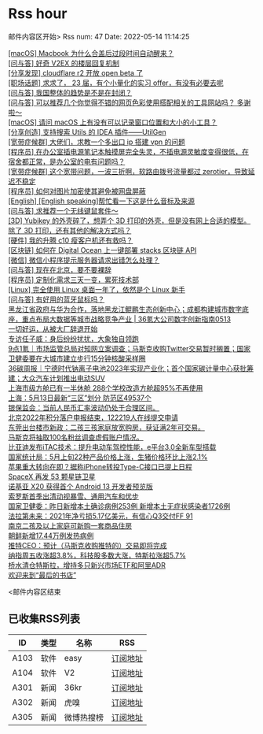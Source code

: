 # Rss hour

邮件内容区开始>
Rss num: 47  Date: 2022-05-14 11:14:25 <br/>

<a href='https://www.v2ex.com/t/852766#reply0'>[macOS] Macbook 为什么合盖后过段时间自动醒来？</a><br/>
<a href='https://www.v2ex.com/t/852765#reply9'>[问与答] 好奇 V2EX 的楼层回复机制</a><br/>
<a href='https://www.v2ex.com/t/852764#reply0'>[分享发现] cloudflare r2 开放 open beta 了</a><br/>
<a href='https://www.v2ex.com/t/852761#reply0'>[职场话题] 求求了， 23 届，有个小量化的实习 offer，有没有必要去呢</a><br/>
<a href='https://www.v2ex.com/t/852760#reply2'>[问与答] 我国整体的趋势是不是在封闭？</a><br/>
<a href='https://www.v2ex.com/t/852759#reply0'>[问与答] 可以推荐几个你觉得不错的网页色彩使用搭配相关的工具网站吗？ 多谢啦～</a><br/>
<a href='https://www.v2ex.com/t/852758#reply1'>[macOS] 请问 macOS 上有没有可以记录窗口位置和大小的小工具？</a><br/>
<a href='https://www.v2ex.com/t/852757#reply0'>[分享创造] 支持搜索 Utils 的 IDEA 插件——UtilGen</a><br/>
<a href='https://www.v2ex.com/t/852756#reply6'>[宽带症候群] 大佬们，求教一个多出口 ip 搭建 vpn 的问题</a><br/>
<a href='https://www.v2ex.com/t/852754#reply2'>[程序员] 在办公室插电源笔记本触摸屏完全失灵，不插电源灵敏度变得很低，在宿舍都正常，是办公室的电有问题吗？</a><br/>
<a href='https://www.v2ex.com/t/852753#reply6'>[宽带症候群] 这个宽带问题，一波三折啊，软路由拨号流量都过 zerotier，导致延迟不稳定</a><br/>
<a href='https://www.v2ex.com/t/852752#reply6'>[程序员] 如何对图片加密使其避免被网盘屏蔽</a><br/>
<a href='https://www.v2ex.com/t/852751#reply6'>[English] [English speaking]帮忙看一下这是什么音标及来源</a><br/>
<a href='https://www.v2ex.com/t/852750#reply3'>[问与答] 求推荐一个无线键鼠套件～</a><br/>
<a href='https://www.v2ex.com/t/852749#reply3'>[3D] Yubikey 的外壳碎了，想弄个 3D 打印的外壳，但是没有网上合适的模型。除了 3D 打印，还有其他的解决方式吗？</a><br/>
<a href='https://www.v2ex.com/t/852748#reply0'>[硬件] 我的升腾 c10 瘦客户机还有救吗？</a><br/>
<a href='https://www.v2ex.com/t/852747#reply0'>[区块链] 如何在 Digital Ocean 上一键部署 stacks 区块链 API</a><br/>
<a href='https://www.v2ex.com/t/852746#reply1'>[微信] 微信小程序提示服务器请求出错怎么处理？</a><br/>
<a href='https://www.v2ex.com/t/852744#reply15'>[问与答] 现在在北京，要不要裸辞</a><br/>
<a href='https://www.v2ex.com/t/852741#reply13'>[程序员] 定制化需求三天一变，累死技术部</a><br/>
<a href='https://www.v2ex.com/t/852740#reply29'>[Linux] 完全使用 Linux 桌面一年了，依然是个 Linux 新手</a><br/>
<a href='https://www.v2ex.com/t/852739#reply3'>[问与答] 有好用的蓝牙鼠标吗？</a><br/>
<a href='https://36kr.com/p/1739643616066821'>黑龙江省政府与华为合作，落地黑龙江鲲鹏生态创新中心；成都构建城市数字底座，重点布局大数据等城市战略竞争产业 | 36氪大公司数字创新指南0513</a><br/>
<a href='https://36kr.com/p/1739315020528899'>一切好运，从被大厂辞退开始</a><br/>
<a href='https://36kr.com/p/1739319042489349'>专访任子威：身后纷纷扰扰，大象独自领跑</a><br/>
<a href='https://36kr.com/p/1740277728898949'>9点1氪｜市场监管总局对知网立案调查；马斯克收购Twitter交易暂时搁置；国家卫健委要在大城市建立步行15分钟核酸采样圈</a><br/>
<a href='https://36kr.com/p/1739503112420353'>36碳周报｜宁德时代钠离子电池2023年实现产业化；首个国家碳计量中心获批筹建；大众汽车计划推出电动SUV</a><br/>
<a href='https://36kr.com/newsflashes/1740366974643844'>上海市级方舱已有一半休舱 288个学校改造方舱超95%不再使用</a><br/>
<a href='https://36kr.com/newsflashes/1740351213596549'>上海：5月13日最新“三区”划分 防范区49537个</a><br/>
<a href='https://36kr.com/newsflashes/1740349270863747'>银保监会：当前人民币汇率波动仍处于合理区间。</a><br/>
<a href='https://36kr.com/newsflashes/1740347644686215'>北京2022年积分落户申报结束，122219人在线提交申请</a><br/>
<a href='https://36kr.com/newsflashes/1740346841804674'>东莞出台楼市新政：二孩三孩家庭放宽购房，获证满2年可交易。</a><br/>
<a href='https://36kr.com/newsflashes/1740346130755200'>马斯克将抽取100名粉丝调查虚假账户情况。</a><br/>
<a href='https://36kr.com/newsflashes/1740338948468615'>比亚迪发布iTAC技术：提升电动车驾控性能，e平台3.0全新车型搭载</a><br/>
<a href='https://36kr.com/newsflashes/1740323997183621'>国家统计局：5月上旬22种产品价格上涨，生猪价格环比上涨2.1%</a><br/>
<a href='https://36kr.com/newsflashes/1740302231613317'>苹果重大转向在即？据称iPhone转投Type-C接口已提上日程</a><br/>
<a href='https://36kr.com/newsflashes/1740300306837382'>SpaceX 再发 53 颗星链卫星</a><br/>
<a href='https://36kr.com/newsflashes/1740298748538504'>诺基亚 X20 获得首个 Android 13 开发者预览版</a><br/>
<a href='https://36kr.com/newsflashes/1740296260890247'>索罗斯首季出清动视暴雪、通用汽车和优步</a><br/>
<a href='https://36kr.com/newsflashes/1740294991589250'>国家卫健委：昨日新增本土确诊病例253例 新增本土无症状感染者1726例</a><br/>
<a href='https://36kr.com/newsflashes/1740290278108807'>法拉第未来：2021年净亏损5.17亿美元，有信心Q3交付FF 91</a><br/>
<a href='https://36kr.com/newsflashes/1740287870037893'>南京二孩及以上家庭可新购一套商品住房</a><br/>
<a href='https://36kr.com/newsflashes/1740286789250693'>朝鲜新增17.44万例发热病例</a><br/>
<a href='https://36kr.com/newsflashes/1740286226837123'>推特CEO：预计（马斯克收购推特的）交易即将完成</a><br/>
<a href='https://36kr.com/newsflashes/1740280857030537'>纳指周五收涨超3.8%，科技股多数大涨，特斯拉涨超5.7%</a><br/>
<a href='https://36kr.com/newsflashes/1740279733219200'>桥水清仓特斯拉，增持多只新兴市场ETF和阿里ADR</a><br/>
<a href='http://www.huxiu.com/article/552162.html?f=wangzhan'>欢迎来到“最后的书店”</a><br/>


<邮件内容区结束

## 已收集RSS列表

| ID | 类型 | 名称  | RSS  |
| -- | -- | -- | -- | 
| A103  | 软件 | easy | [订阅地址](http://rsshub.v2fy.com:1200/weibo/user/1088413295) |
| A104  | 软件 | V2  | [订阅地址](http://www.v2ex.com/index.xml) |
| A301  | 新闻 | 36kr | [订阅地址](https://www.36kr.com/feed) |
| A302  | 新闻 | 虎嗅 | [订阅地址](https://www.huxiu.com/rss/0.xml) |
| A305  | 新闻 | 微博热搜榜 | [订阅地址](https://rsshub.app/weibo/search/hot) |
